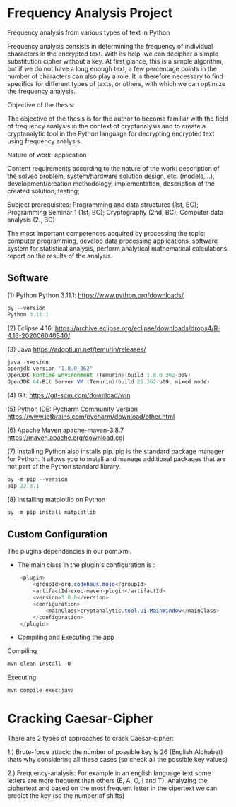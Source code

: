 # Frequency Analysis Project
Frequency analysis from various types of text in Python


Frequency analysis consists in determining the frequency of individual characters in the encrypted text. With its help, we can decipher a simple substitution cipher without a key. At first glance, this is a simple algorithm, but if we do not have a long enough text, a few percentage points in the number of characters can also play a role. It is therefore necessary to find specifics for different types of texts, or others, with which we can optimize the frequency analysis.

Objective of the thesis: 

The objective of the thesis is for the author to become familiar with the field of frequency analysis in the context of cryptanalysis and to create a cryptanalytic tool in the Python language for decrypting encrypted text using frequency analysis.

Nature of work: application

Content requirements according to the nature of the work: 
description of the solved problem, 
system/hardware solution design, etc. (models, ..), 
development/creation methodology, 
implementation, 
description of the created solution, 
testing;

Subject prerequisites:
Programming and data structures (1st, BC);
Programming Seminar 1 (1st, BC);
Cryptography (2nd, BC);
Computer data analysis (2., BC)

The most important competences acquired by processing the topic:
computer programming,
develop data processing applications,
software system for statistical analysis,
perform analytical mathematical calculations,
report on the results of the analysis



## Software

(1) Python Python 3.11.1: https://www.python.org/downloads/
```java
py --version
Python 3.11.1
```
(2) Eclipse 4.16: https://archive.eclipse.org/eclipse/downloads/drops4/R-4.16-202006040540/

(3) Java https://adoptium.net/temurin/releases/<br>
```java
java -version
openjdk version "1.8.0_362"
OpenJDK Runtime Environment (Temurin)(build 1.8.0_362-b09)
OpenJDK 64-Bit Server VM (Temurin)(build 25.362-b09, mixed mode)
```
(4) Git: https://git-scm.com/download/win

(5) Python IDE: Pycharm Community Version<br>
https://www.jetbrains.com/pycharm/download/other.html

(6) Apache Maven apache-maven-3.8.7<br>
https://maven.apache.org/download.cgi

(7) Installing Python also installs pip.
pip is the standard package manager for Python. It allows you to install and manage additional packages that are not part of the Python standard library.
```java
py -m pip --version
pip 22.3.1
```
(8) Installing matplotlib on Python
```java
py -m pip install matplotlib
```


## Custom Configuration
The plugins dependencies in our pom.xml.<br>
- The main class in the plugin's configuration is :
```java
	<plugin>
		<groupId>org.codehaus.mojo</groupId>
		<artifactId>exec-maven-plugin</artifactId>
		<version>3.0.0</version>
		<configuration>
			<mainClass>cryptanalytic.tool.ui.MainWindow</mainClass>
		</configuration>
	</plugin>
```
- Compiling and Executing the app<br>

Compiling
```java
mvn clean install -U
```
Executing
```java
mvn compile exec:java
```

# Cracking Caesar-Cipher

There are 2 types of approaches to crack Caesar-cipher:

1.) Brute-force attack: the number of possible key is 26  (English Alphabet) thats why 
considering all these cases (so check all the possible key values)


2.) Frequency-analysis: For example in an english language text some letters are more 
frequent than others  (E, A, O, I and T). Analyzing the ciphertext and based on the most frequent letter 
in the cipertext we can predict the key (so the number of shifts)
